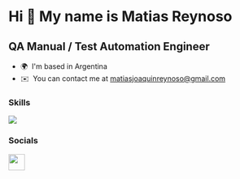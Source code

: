 Hi 👋 My name is Matias Reynoso
===============================

QA Manual / Test Automation Engineer
------------------
* 🌍  I'm based in Argentina
* ✉️  You can contact me at [matiasjoaquinreynoso@gmail.com](mailto:matiasjoaquinreynoso@gmail.com)

### Skills

<p align="left">
  <a href="https://skillicons.dev">
    <img src="https://skillicons.dev/icons?i=css,html,js,selenium,gherkin,java,nodejs" />
  </a>
</p>


### Socials

<a href="https://www.linkedin.com/in/matias-reynoso-763b98199" target="_blank" rel="noreferrer"><img src="https://raw.githubusercontent.com/danielcranney/readme-generator/main/public/icons/socials/linkedin.svg" width="32" height="32" /></a></p>
